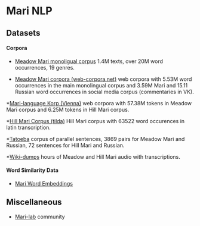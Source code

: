# Mari NLP


<a name="data"></a>
## Datasets

#### Corpora
* [Meadow Mari monoligual corpus](https://huggingface.co/datasets/mari-lab/mari-monolingual-corpus) 1.4M texts, over 20M word occurrences, 19 genres.

* [Meadow Mari corpora (web-corpora.net)](https://meadow-mari.web-corpora.net/index.html) web corpora with 5.53M word occurrences in the main monolingual corpus and 3.59M Mari and 15.11 Russian word occurrences in social media corpus (commentaries in VK).

*[Mari-language Korp (Vienna)](https://mari-language.univie.ac.at) web corpora with 57.38M tokens in Meadow Mari corpus and 6.25M tokens in Hill Mari corpus.

*[Hill Mari Corpus (tilda)](https://hillmari-exp.tilda.ws/corpus) Hill Mari corpus with 63522 word occurences in latin transcription.
 
*[Tatoeba](https://tatoeba.org/en/downloads) corpus of parallel sentences, 3869 pairs for Meadow Mari and Russian, 72 sentences for Hill Mari and Russian.

*[Wiki-dumps](https://commonvoice.mozilla.org/en/datasets) hours of Meadow and Hill Mari audio with transcriptions.

#### Word Similarity Data
* [Mari Word Embeddings](https://fasttext.cc/docs/en/crawl-vectors.html)

<a name="misc"></a>
## Miscellaneous
* [Mari-lab](https://mari-lab.ru/index.php/Mari-Lab) community